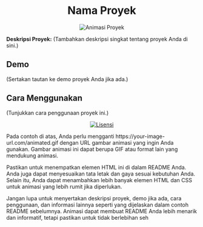 <h1 align="center">
  Nama Proyek
</h1>

<p align="center">
  <img src="https://your-image-url.com/animated.gif" alt="Animasi Proyek">
</p>

**Deskripsi Proyek:** (Tambahkan deskripsi singkat tentang proyek Anda di sini.)

<!-- Deskripsi proyek lainnya -->

## Demo

(Sertakan tautan ke demo proyek Anda jika ada.)

## Cara Menggunakan

(Tunjukkan cara penggunaan proyek ini.)

<!-- Instruksi lainnya -->

<p align="center">
  <a href="https://github.com/username/nama-proyek">
    <img src="https://img.shields.io/github/license/username/nama-proyek" alt="Lisensi">
  </a>
</p>
Pada contoh di atas, Anda perlu mengganti https://your-image-url.com/animated.gif dengan URL gambar animasi yang ingin Anda gunakan. Gambar animasi ini dapat berupa GIF atau format lain yang mendukung animasi.

Pastikan untuk menempatkan elemen HTML ini di dalam README Anda. Anda juga dapat menyesuaikan tata letak dan gaya sesuai kebutuhan Anda. Selain itu, Anda dapat menambahkan lebih banyak elemen HTML dan CSS untuk animasi yang lebih rumit jika diperlukan.

Jangan lupa untuk menyertakan deskripsi proyek, demo jika ada, cara penggunaan, dan informasi lainnya seperti yang dijelaskan dalam contoh README sebelumnya. Animasi dapat membuat README Anda lebih menarik dan informatif, tetapi pastikan untuk tidak berlebihan seh


